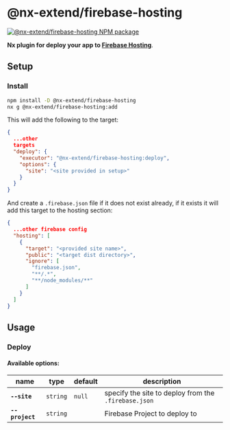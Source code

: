 # @nx-extend/firebase-hosting

<a href="https://www.npmjs.com/package/@nx-extend/firebase-hosting" rel="nofollow">
  <img src="https://badgen.net/npm/v/@nx-extend/firebase-hosting" alt="@nx-extend/firebase-hosting NPM package">
</a>

**Nx plugin for deploy your app to [Firebase Hosting](https://firebase.google.com/products/hosting)**.

## Setup

### Install

```sh
npm install -D @nx-extend/firebase-hosting
nx g @nx-extend/firebase-hosting:add
```

This will add the following to the target:

```json
{
  ...other
  targets
  "deploy": {
    "executor": "@nx-extend/firebase-hosting:deploy",
    "options": {
      "site": "<site provided in setup>"
    }
  }
}
```

And create a `.firebase.json` file if it does not exist already, if it exists it will
add this target to the hosting section:

```json
{
  ...other firebase config
  "hosting": [
    {
      "target": "<provided site name>",
      "public": "<target dist directory>",
      "ignore": [
        "firebase.json",
        "**/.*",
        "**/node_modules/**"
      ]
    }
  ]
}
```

## Usage

### Deploy

#### Available options:

| name            | type     | default | description                                          |
|-----------------|----------|---------|------------------------------------------------------|
| **`--site`**    | `string` | `null`  | specify the site to deploy from the `.firebase.json` |
| **`--project`** | `string` |         | Firebase Project to deploy to                        |
